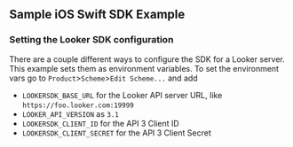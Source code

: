 ## Sample iOS Swift SDK Example

### Setting the Looker SDK configuration

There are a couple different ways to configure the SDK for a Looker server. 
This example sets them as environment variables. 
To set the environment vars go to `Product`>`Scheme`>`Edit Scheme...` 
and add

- `LOOKERSDK_BASE_URL` for the Looker API server URL, like `https://foo.looker.com:19999`
- `LOOKER_API_VERSION` as `3.1`
- `LOOKERSDK_CLIENT_ID` for the API 3 Client ID 
- `LOOKERSDK_CLIENT_SECRET` for the API 3 Client Secret
